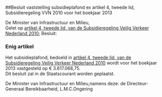 <meta http-equiv='Content-Type' content='text/html; charset=utf-8' />

##Besluit vaststelling subsidieplafond ex artikel 4, tweede lid, Subsidieregeling VVN 2010 voor het boekjaar 2013

De Minister van Infrastructuur en Milieu,  
Gelet op [artikel 4, tweede lid, van de Subsidieregeling Veilig Verkeer Nederland 2010](../../../../../../../../../../../ministeriele-regeling/subsidieregeling/veilig/verkeer/nederland/2010/BWBR0028985/README.md);
Besluit:    

### Enig  artikel  

Het subsidieplafond, bedoeld in [artikel 4, tweede lid, van de Subsidieregeling Veilig Verkeer Nederland 2010](../../../../../../../../../../../ministeriele-regeling/subsidieregeling/veilig/verkeer/nederland/2010/BWBR0028985/README.md) wordt voor het boekjaar 2013 vastgesteld op € 3.617.068,75.  
Dit besluit zal in de Staatscourant worden geplaatst.  

De 
Minister van Infrastructuur en Milieu,namens deze:
de Directeur-Generaal Bereikbaarheid,
L.M.C.Ongering   
